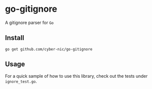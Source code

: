 # go-gitignore

A gitignore parser for `Go`

## Install

```shell
go get github.com/cyber-nic/go-gitignore
```

## Usage

For a quick sample of how to use this library, check out the tests under `ignore_test.go`.
